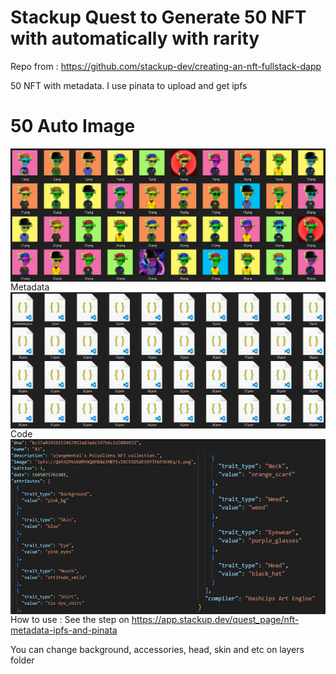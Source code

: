 # Stackup Quest to Generate 50 NFT with automatically with rarity

Repo from :
https://github.com/stackup-dev/creating-an-nft-fullstack-dapp

50 NFT with metadata. I use pinata to upload and get ipfs

# 50 Auto Image
<img align='center' src='https://github.com/asamarsal/createautonft/blob/main/cover.PNG' width='900"'>
Metadata
<img align='center' src='https://github.com/asamarsal/createautonft/blob/main/cover2.PNG' width='900"'>
Code
<img align='left' src='https://github.com/asamarsal/createautonft/blob/main/cover5.png' width='900"'>
</br>

How to use :
See the step on https://app.stackup.dev/quest_page/nft-metadata-ipfs-and-pinata

You can change background, accessories, head, skin and etc on layers folder
